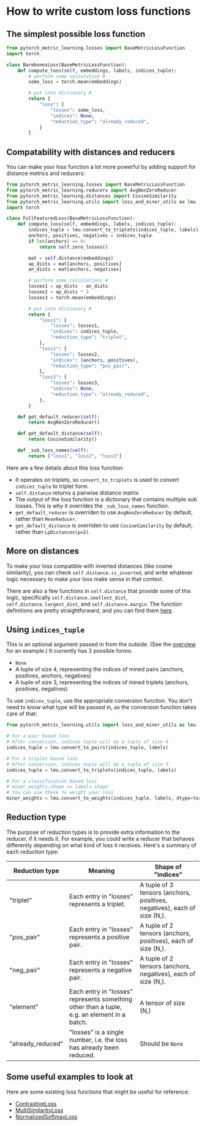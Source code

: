 # How to write custom loss functions

## The simplest possible loss function

```python
from pytorch_metric_learning.losses import BaseMetricLossFunction
import torch

class BarebonesLoss(BaseMetricLossFunction):
    def compute_loss(self, embeddings, labels, indices_tuple):
        # perform some calculation #
        some_loss = torch.mean(embeddings)

        # put into dictionary #
        return {
            "loss": {
                "losses": some_loss,
                "indices": None,
                "reduction_type": "already_reduced",
            }
        }
```

## Compatability with distances and reducers

You can make your loss function a lot more powerful by adding support for distance metrics and reducers:

```python
from pytorch_metric_learning.losses import BaseMetricLossFunction
from pytorch_metric_learning.reducers import AvgNonZeroReducer
from pytorch_metric_learning.distances import CosineSimilarity
from pytorch_metric_learning.utils import loss_and_miner_utils as lmu
import torch

class FullFeaturedLoss(BaseMetricLossFunction):
    def compute_loss(self, embeddings, labels, indices_tuple):
        indices_tuple = lmu.convert_to_triplets(indices_tuple, labels)
        anchors, positives, negatives = indices_tuple
        if len(anchors) == 0:
            return self.zero_losses()

        mat = self.distance(embeddings)
        ap_dists = mat[anchors, positives]
        an_dists = mat[anchors, negatives]

        # perform some calculations #
        losses1 = ap_dists - an_dists
        losses2 = ap_dists * 5
        losses3 = torch.mean(embeddings)

        # put into dictionary #
        return {
            "loss1": {
                "losses": losses1,
                "indices": indices_tuple,
                "reduction_type": "triplet",
            },
            "loss2": {
                "losses": losses2,
                "indices": (anchors, positives),
                "reduction_type": "pos_pair",
            },
            "loss3": {
                "losses": losses3,
                "indices": None,
                "reduction_type": "already_reduced",
            },
        }

    def get_default_reducer(self):
        return AvgNonZeroReducer()

    def get_default_distance(self):
        return CosineSimilarity()

    def _sub_loss_names(self):
        return ["loss1", "loss2", "loss3"]
```

Here are a few details about this loss function:

 - It operates on triplets, so ```convert_to_triplets``` is used to convert ```indices_tuple``` to triplet form.
 - ```self.distance``` returns a pairwise distance matrix
 - The output of the loss function is a dictionary that contains multiple sub losses. This is why it overrides the ```_sub_loss_names``` function.
 - ```get_default_reducer``` is overriden to use ```AvgNonZeroReducer``` by default, rather than ```MeanReducer```.
 - ```get_default_distance``` is overriden to use ```CosineSimilarity``` by default, rather than ```LpDistances(p=2)```.


## More on distances
To make your loss compatible with inverted distances (like cosine similarity), you can check ```self.distance.is_inverted```, and write whatever logic necessary to make your loss make sense in that context. 

There are also a few functions in ```self.distance``` that provide some of this logic, specifically ```self.distance.smallest_dist```, ```self.distance.largest_dist```, and ```self.distance.margin```. The function definitions are pretty straightforward, and you can find them [here](https://github.com/KevinMusgrave/pytorch-metric-learning/blob/master/src/pytorch_metric_learning/distances/base_distance.py#L39-L53).

## Using ```indices_tuple```

This is an optional argument passed in from the outside. (See the [overview](../../#using-losses-and-miners-in-your-training-loop) for an example.) It currently has 3 possible forms: 

 - ```None```
 - A tuple of size 4, representing the indices of mined pairs (anchors, positives, anchors, negatives)
 - A tuple of size 3, representing the indices of mined triplets (anchors, positives, negatives)

To use ```indices_tuple```, use the appropriate conversion function. You don't need to know what type will be passed in, as the conversion function takes care of that:

```python
from pytorch_metric_learning.utils import loss_and_miner_utils as lmu

# For a pair based loss
# After conversion, indices_tuple will be a tuple of size 4
indices_tuple = lmu.convert_to_pairs(indices_tuple, labels)

# For a triplet based loss
# After conversion, indices_tuple will be a tuple of size 3
indices_tuple = lmu.convert_to_triplets(indices_tuple, labels)

# For a classification based loss
# miner_weights.shape == labels.shape
# You can use these to weight your loss
miner_weights = lmu.convert_to_weights(indices_tuple, labels, dtype=torch.float32)
```


## Reduction type
The purpose of reduction types is to provide extra information to the reducer, if it needs it. For example, you could write a reducer that behaves differently depending on what kind of loss it receives. Here's a summary of each reduction type:

| Reduction type | Meaning | Shape of "indices" |
|--|--|--|
| "triplet" | Each entry in "losses" represents a triplet. | A tuple of 3 tensors (anchors, positives, negatives), each of size (N,). |
| "pos_pair" | Each entry in "losses" represents a positive pair. | A tuple of 2 tensors (anchors, positives), each of size (N,). |
| "neg_pair" | Each entry in "losses" represents a negative pair. | A tuple of 2 tensors (anchors, negatives), each of size (N,). |
| "element" | Each entry in "losses" represents something other than a tuple, e.g. an element in a batch. | A tensor of size (N,) |  
| "already_reduced" | "losses" is a single number, i.e. the loss has already been reduced. | Should be ```None``` |

## Some useful examples to look at
Here are some existing loss functions that might be useful for reference:

- [ContrastiveLoss](https://github.com/KevinMusgrave/pytorch-metric-learning/blob/master/src/pytorch_metric_learning/losses/contrastive_loss.py)
- [MultiSimilarityLoss](https://github.com/KevinMusgrave/pytorch-metric-learning/blob/master/src/pytorch_metric_learning/losses/multi_similarity_loss.py)
- [NormalizedSoftmaxLoss](https://github.com/KevinMusgrave/pytorch-metric-learning/blob/master/src/pytorch_metric_learning/losses/normalized_softmax_loss.py)